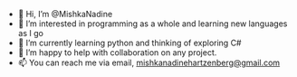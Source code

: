 - 👋 Hi, I’m @MishkaNadine
- 👀 I’m interested in programming as a whole and learning new languages as I go
- 🌱 I’m currently learning python and thinking of exploring C#
- 💞️ I’m happy to help with collaboration on any project.
- 📫 You can reach me via email, mishkanadinehartzenberg@gmail.com

<!---
MishkaNadine/MishkaNadine is a ✨ special ✨ repository because its `README.md` (this file) appears on your GitHub profile.
You can click the Preview link to take a look at your changes.
--->

